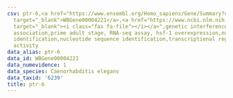 ```yaml
---
csv: ptr-6,<a href="https://www.ensembl.org/Homo_sapiens/Gene/Summary?db=core;g=WBGene00004221"
  target="_blank">WBGene00004221</a>,<a href="https://www.ncbi.nlm.nih.gov/pubmed/30894454"
  target="_blank"><i class="fas fa-file"></i></a>",genetic interference,functional
  association,prime adult stage, RNA-seq assay, hsf-1 overexpression,nucleotide sequence
  identification,nucleotide sequence identification,transcriptional regulation,up-regulates
  activity
data_alias: ptr-6
data_id: WBGene00004221
data_numevidence: 1
data_species: Caenorhabditis elegans
data_taxid: '6239'
title: ptr-6
---
```

